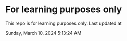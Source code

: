 # For learning purposes only
This repo is for learning purposes only.
Last updated at

Sunday, March 10, 2024 5:13:24 AM

